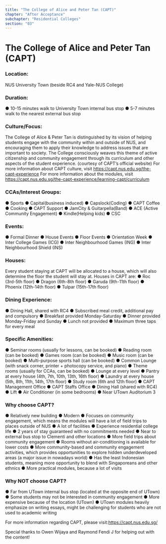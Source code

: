 ```yaml
---
title: "The College of Alice and Peter Tan (CAPT)"
chapter: "After Acceptance"
subchapter: "Residential Colleges"
section: "03"
---
```


# The College of Alice and Peter Tan (CAPT)

### Location:

NUS University Town (beside RC4 and Yale-NUS College)

### Duration:

● 10-15 minutes walk to University Town internal bus stop
● 5-7 minutes walk to the nearest external bus stop

### Culture/Focus:

The College of Alice & Peter Tan is distinguished by its vision of helping students engage with the community within and outside of NUS, and encouraging them to apply their knowledge to address issues that are important to society. The College consciously weaves this theme of active citizenship and community engagement through its curriculum and other aspects of the student experience. (courtesy of CAPT’s official website)
For more information about CAPT culture, visit https://capt.nus.edu.sg/the-capt-experience
For more information about the modules, visit https://capt.nus.edu.sg/the-capt-experience/learning-capt/curriculum

### CCAs/Interest Groups:

● Sports
● Capital(business induced)
● Capslock(Coding)
● CAPT Coffee
● Cooking
● CAPT Support
● JamCity & Guitarpella(Band)
● ACE (Active Community Engagement)
● Kindle(Helping kids)
● CSC

### Events:

● Formal Dinner
● House Events
● Floor Events
● Orientation Week
● Inter College Games (ICG)
● Inter Neighbourhood Games (ING)
● Inter Neighbourhood Shield (INS)

### Houses:

Every student staying at CAPT will be allocated to a house, which will also determine the floor the student will stay at. Houses in CAPT are:
● Roc (3rd-5th floor)
● Dragon (6th-8th floor)
● Garuda (9th-11th floor)
● Phoenix (12th-14th floor)
● Tulpar (15th-17th floor)

### Dining Experience:

● Dining Hall, shared with RC4
● Subscribed meal credit, additional pay and compulsory
● Breakfast provided Monday-Saturday
● Dinner provided Monday-Friday and Sunday
● Lunch not provided
● Maximum three taps for every meal

### Specific Amenities:

● Seminar rooms (usually for lessons, can be booked)
● Reading room (can be booked)
● Games room (can be booked)
● Music room (can be booked)
● Multi-purpose sports hall (can be booked)
● Common Lounge (with snack corner, printer + photocopy service, and piano)
● Theme rooms (usually for CCAs, can be booked)
● Lounge at every level
● Pantry at every house (4th, 7th, 10th, 13th, 16th floor)
● Laundry at every house (5th, 8th, 11th, 14th, 17th floor)
● Study room (6th and 12th floor)
● CAPT Management Office
● CAPT Staffs Office
● Dining Hall (shared with RC4)
● Lift
● Air Conditioner (in some bedrooms)
● Near UTown Auditorium 3

### Why choose CAPT?

● Relatively new building
● Modern
● Focuses on community engagement, which means the modules will have a lot of field trips to places outside of NUS
● A lot of facilities
● Experience residential college life
● 2 years of stay guaranteed with no commitments needed
● Near to external bus stop to Clementi and other locations
● More field trips about community engagement
● Rooms without air-conditioning is available for lower costs
● More community-based and community engagement activities, which provides opportunities to explore hidden underdeveloped areas (a major issue in nowadays world)
● Has the least Indonesian students, meaning more opportunity to blend with Singaporeans and other ethnics
● More practical modules, because a lot of visits

### Why NOT choose CAPT?

● Far from UTown internal bus stop (located at the opposite end of UTown)
● Some students may not be interested in community engagement
● More expensive because of the location (UTown)
● UTown modules heavily emphasize on writing essays, might be challenging for students who are not used to academic writing

For more information regarding CAPT, please visit:https://capt.nus.edu.sg/

Special thanks to Owen Wijaya and Raymond Fendi J for helping out with the content!
